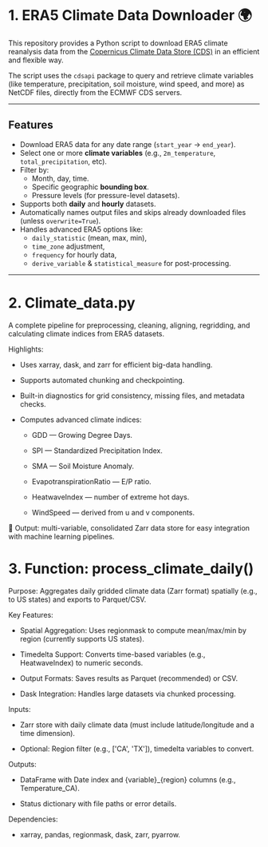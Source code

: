 # 1. ERA5 Climate Data Downloader 🌍

This repository provides a Python script to download ERA5 climate reanalysis data from the [Copernicus Climate Data Store (CDS)](https://cds.climate.copernicus.eu/) in an efficient and flexible way.

The script uses the `cdsapi` package to query and retrieve climate variables (like temperature, precipitation, soil moisture, wind speed, and more) as NetCDF files, directly from the ECMWF CDS servers.

---

## Features

- Download ERA5 data for any date range (`start_year` → `end_year`).
- Select one or more **climate variables** (e.g., `2m_temperature`, `total_precipitation`, etc).
- Filter by:
  - Month, day, time.
  - Specific geographic **bounding box**.
  - Pressure levels (for pressure-level datasets).
- Supports both **daily** and **hourly** datasets.
- Automatically names output files and skips already downloaded files (unless `overwrite=True`).
- Handles advanced ERA5 options like:
  - `daily_statistic` (mean, max, min),
  - `time_zone` adjustment,
  - `frequency` for hourly data,
  - `derive_variable` & `statistical_measure` for post-processing.

---

# 2. Climate_data.py
A complete pipeline for preprocessing, cleaning, aligning, regridding, and calculating climate indices from ERA5 datasets.

Highlights:
- Uses xarray, dask, and zarr for efficient big-data handling.

- Supports automated chunking and checkpointing.

- Built-in diagnostics for grid consistency, missing files, and metadata checks.

- Computes advanced climate indices:

   - GDD — Growing Degree Days.

   - SPI — Standardized Precipitation Index.

   - SMA — Soil Moisture Anomaly.

   - EvapotranspirationRatio — E/P ratio.

   - HeatwaveIndex — number of extreme hot days.

   - WindSpeed — derived from u and v components.

💾 Output: multi-variable, consolidated Zarr data store for easy integration with machine learning pipelines.

# 3. Function: process_climate_daily()
Purpose: Aggregates daily gridded climate data (Zarr format) spatially (e.g., to US states) and exports to Parquet/CSV.

Key Features:
  - Spatial Aggregation: Uses regionmask to compute mean/max/min by region (currently supports US states).

  - Timedelta Support: Converts time-based variables (e.g., HeatwaveIndex) to numeric seconds.

  - Output Formats: Saves results as Parquet (recommended) or CSV.

  - Dask Integration: Handles large datasets via chunked processing.

Inputs:
  - Zarr store with daily climate data (must include latitude/longitude and a time dimension).

  - Optional: Region filter (e.g., ['CA', 'TX']), timedelta variables to convert.

Outputs:
  - DataFrame with Date index and {variable}_{region} columns (e.g., Temperature_CA).

  - Status dictionary with file paths or error details.

Dependencies:
  - xarray, pandas, regionmask, dask, zarr, pyarrow.
